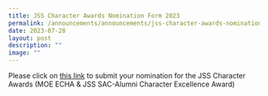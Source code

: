```yaml
---
title: JSS Character Awards Nomination Form 2023
permalink: /announcements/announcements/jss-character-awards-nomination-form-2023/
date: 2023-07-28
layout: post
description: ""
image: ""
---
```

Please click on [this link](https://tinyurl.com/CharacterAwardsNomination) to submit your nomination for the JSS Character Awards (MOE ECHA & JSS SAC-Alumni Character Excellence Award)